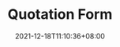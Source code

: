 ---
title: Quotation Form
date: 2021-12-18T11:10:36+08:00
draft: false
language: en
description: Metal Workers excels in crafting top-tier metal fabrications, specializing in stainless steel balustrades, aluminum, brass, and mild steel.
featuredImage: "images/metal-workings.png"
image: "images/metal-workings.png"
images: ["images/metal-workings.png"]
layout: quotation-form
keywords: "Metal Workers, Spraying oils and glazes, Food Processing, Food Production, Egg Glazing"
---